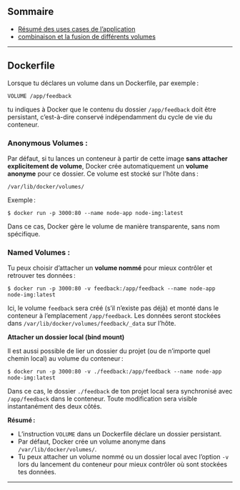 ## Sommaire
* [Résumé des uses cases de l’application](uses_cases.md)
* [combinaison et la fusion de différents volumes](./combining_marging_volumes.md)

--- 

## Dockerfile

Lorsque tu déclares un volume dans un Dockerfile, par exemple :

```
VOLUME /app/feedback
```

tu indiques à Docker que le contenu du dossier `/app/feedback` doit être persistant, c’est-à-dire conservé indépendamment du cycle de vie du conteneur.

### Anonymous Volumes :

Par défaut, si tu lances un conteneur à partir de cette image **sans attacher explicitement de volume**, Docker crée automatiquement un **volume anonyme** pour ce dossier. Ce volume est stocké sur l’hôte dans :

```
/var/lib/docker/volumes/
```

Exemple :

```
$ docker run -p 3000:80 --name node-app node-img:latest
```

Dans ce cas, Docker gère le volume de manière transparente, sans nom spécifique.

### Named Volumes :

Tu peux choisir d’attacher un **volume nommé** pour mieux contrôler et retrouver tes données :

```
$ docker run -p 3000:80 -v feedback:/app/feedback --name node-app node-img:latest
```

Ici, le volume `feedback` sera créé (s’il n’existe pas déjà) et monté dans le conteneur à l’emplacement `/app/feedback`. Les données seront stockées dans `/var/lib/docker/volumes/feedback/_data` sur l’hôte.

**Attacher un dossier local (bind mount)**

Il est aussi possible de lier un dossier du projet (ou de n’importe quel chemin local) au volume du conteneur :

```
$ docker run -p 3000:80 -v ./feedback:/app/feedback --name node-app node-img:latest
```

Dans ce cas, le dossier `./feedback` de ton projet local sera synchronisé avec `/app/feedback` dans le conteneur. Toute modification sera visible instantanément des deux côtés.

**Résumé :**
- L’instruction `VOLUME` dans un Dockerfile déclare un dossier persistant.
- Par défaut, Docker crée un volume anonyme dans `/var/lib/docker/volumes/`.
- Tu peux attacher un volume nommé ou un dossier local avec l’option `-v` lors du lancement du conteneur pour mieux contrôler où sont stockées tes données.

---

